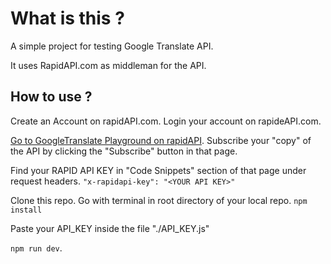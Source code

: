 # What is this ?

A simple project for testing Google Translate API.

It uses RapidAPI.com as middleman for the API.

## How to use ?

Create an Account on rapidAPI.com.
Login your account on rapideAPI.com.

[Go to GoogleTranslate Playground on rapidAPI](https://rapidapi.com/googlecloud/api/google-translate1/).
Subscribe your "copy" of the API by clicking the "Subscribe" button in that page.

Find your RAPID API KEY in "Code Snippets" section of that page under request headers.
`"x-rapidapi-key": "<YOUR API KEY>"`

Clone this repo.
Go with terminal in root directory of your local repo.
`npm install`

Paste your API_KEY inside the file "./API_KEY.js"

`npm run dev`.
